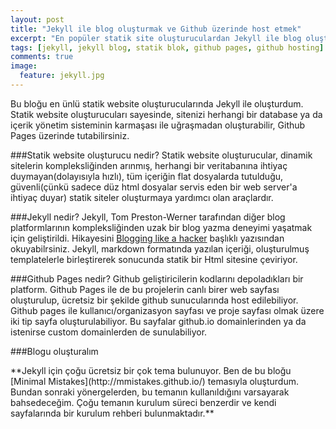```yaml
---
layout: post
title: "Jekyll ile blog oluşturmak ve Github üzerinde host etmek"
excerpt: "En popüler statik site oluşturuculardan Jekyll ile blog oluşturmak ve Github Pages üzerinde tutmak."
tags: [jekyll, jekyll blog, statik blok, github pages, github hosting]
comments: true
image:
  feature: jekyll.jpg
---
```


Bu bloğu en ünlü statik website oluşturucularında Jekyll ile oluşturdum. Statik website oluşturucuları sayesinde, sitenizi herhangi bir database ya da içerik yönetim sisteminin karmaşası ile uğraşmadan oluşturabilir, Github Pages üzerinde tutabilirsiniz.

###Statik website oluşturucu nedir?
Statik website oluşturucular, dinamik sitelerin kompleksliğinden arınmış, herhangi bir veritabanına ihtiyaç duymayan(dolayısıyla hızlı), tüm içeriğin flat dosyalarda tutulduğu, güvenli(çünkü sadece düz html dosyalar servis eden bir web server'a ihtiyaç duyar) statik siteler oluşturmaya yardımcı olan araçlardır.

###Jekyll nedir?
Jekyll, Tom Preston-Werner tarafından diğer blog platformlarının kompleksliğinden uzak bir blog yazma deneyimi yaşatmak için geliştirildi.
Hikayesini [Blogging like a hacker](http://tom.preston-werner.com/2008/11/17/blogging-like-a-hacker.html) başlıklı yazısından okuyabilrsiniz. Jekyll, markdown formatında yazılan içeriği, oluşturulmuş templatelerle birleştirerek sonucunda statik bir Html sitesine çeviriyor.

###Github Pages nedir?
Github geliştiricilerin kodlarını depoladıkları bir platform. Github Pages ile de bu projelerin canlı birer web sayfası oluşturulup, ücretsiz bir şekilde github sunucularında host edilebiliyor. Github pages ile kullanıcı/organizasyon sayfası ve proje sayfası olmak üzere iki tip sayfa oluşturulabiliyor. Bu sayfalar github.io domainlerinden ya da istenirse custom domainlerden de sunulabiliyor.

###Blogu oluşturalım
<div class="highlight">
**Jekyll için çoğu ücretsiz bir çok tema bulunuyor. Ben de bu bloğu [Minimal Mistakes](http://mmistakes.github.io/) temasıyla oluşturdum. Bundan sonraki yönergelerden, bu temanın kullanıldığını varsayarak bahsedeceğim. Çoğu temanın kurulum süreci benzerdir ve kendi sayfalarında bir kurulum rehberi bulunmaktadır.**
</div>



